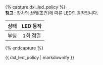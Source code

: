 {% capture dxl_led_policy %}  
**참고** : 장치의 상태(조건)에 따른 LED의 동작입니다.

| 상태 | LED 동작 |
|:----:|:--------:|
| 부팅 | 1회 점멸 |

{% endcapture %}
<div class="notice">{{ dxl_led_policy | markdownify }}</div>

